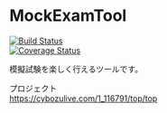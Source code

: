 MockExamTool
============
[![Build Status](https://travis-ci.org/mae0003/MockExamTool.png?branch=master)](https://travis-ci.org/mae0003/MockExamTool)  
[![Coverage Status](https://coveralls.io/repos/mae0003/MockExamTool/badge.png)](https://coveralls.io/r/mae0003/MockExamTool)

模擬試験を楽しく行えるツールです。

プロジェクト  
https://cybozulive.com/1_116791/top/top

